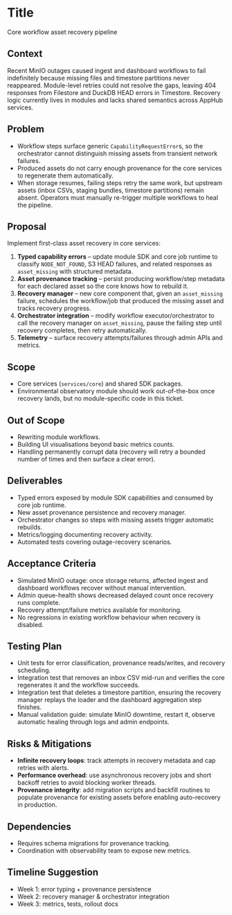 # Title
Core workflow asset recovery pipeline

## Context
Recent MinIO outages caused ingest and dashboard workflows to fail indefinitely because missing files and timestore partitions never reappeared. Module-level retries could not resolve the gaps, leaving 404 responses from Filestore and DuckDB HEAD errors in Timestore. Recovery logic currently lives in modules and lacks shared semantics across AppHub services.

## Problem
- Workflow steps surface generic `CapabilityRequestError`s, so the orchestrator cannot distinguish missing assets from transient network failures.
- Produced assets do not carry enough provenance for the core services to regenerate them automatically.
- When storage resumes, failing steps retry the same work, but upstream assets (inbox CSVs, staging bundles, timestore partitions) remain absent. Operators must manually re-trigger multiple workflows to heal the pipeline.

## Proposal
Implement first-class asset recovery in core services:
1. **Typed capability errors** – update module SDK and core job runtime to classify `NODE_NOT_FOUND`, S3 HEAD failures, and related responses as `asset_missing` with structured metadata.
2. **Asset provenance tracking** – persist producing workflow/step metadata for each declared asset so the core knows how to rebuild it.
3. **Recovery manager** – new core component that, given an `asset_missing` failure, schedules the workflow/job that produced the missing asset and tracks recovery progress.
4. **Orchestrator integration** – modify workflow executor/orchestrator to call the recovery manager on `asset_missing`, pause the failing step until recovery completes, then retry automatically.
5. **Telemetry** – surface recovery attempts/failures through admin APIs and metrics.

## Scope
- Core services (`services/core`) and shared SDK packages.
- Environmental observatory module should work out-of-the-box once recovery lands, but no module-specific code in this ticket.

## Out of Scope
- Rewriting module workflows.
- Building UI visualisations beyond basic metrics counts.
- Handling permanently corrupt data (recovery will retry a bounded number of times and then surface a clear error).

## Deliverables
- Typed errors exposed by module SDK capabilities and consumed by core job runtime.
- New asset provenance persistence and recovery manager.
- Orchestrator changes so steps with missing assets trigger automatic rebuilds.
- Metrics/logging documenting recovery activity.
- Automated tests covering outage-recovery scenarios.

## Acceptance Criteria
- Simulated MinIO outage: once storage returns, affected ingest and dashboard workflows recover without manual intervention.
- Admin queue-health shows decreased delayed count once recovery runs complete.
- Recovery attempt/failure metrics available for monitoring.
- No regressions in existing workflow behaviour when recovery is disabled.

## Testing Plan
- Unit tests for error classification, provenance reads/writes, and recovery scheduling.
- Integration test that removes an inbox CSV mid-run and verifies the core regenerates it and the workflow succeeds.
- Integration test that deletes a timestore partition, ensuring the recovery manager replays the loader and the dashboard aggregation step finishes.
- Manual validation guide: simulate MinIO downtime, restart it, observe automatic healing through logs and admin endpoints.

## Risks & Mitigations
- **Infinite recovery loops**: track attempts in recovery metadata and cap retries with alerts.
- **Performance overhead**: use asynchronous recovery jobs and short backoff retries to avoid blocking worker threads.
- **Provenance integrity**: add migration scripts and backfill routines to populate provenance for existing assets before enabling auto-recovery in production.

## Dependencies
- Requires schema migrations for provenance tracking.
- Coordination with observability team to expose new metrics.

## Timeline Suggestion
- Week 1: error typing + provenance persistence
- Week 2: recovery manager & orchestrator integration
- Week 3: metrics, tests, rollout docs
